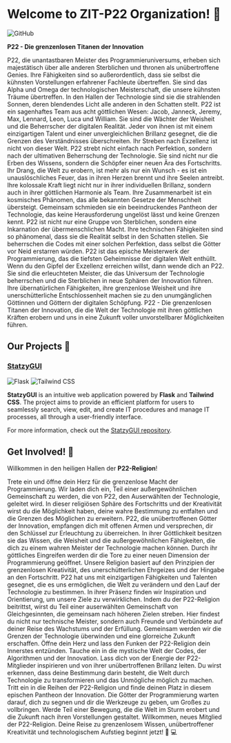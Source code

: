 # Welcome to ZIT-P22 Organization! :wave:

![GitHub](https://img.shields.io/badge/-GitHub-181717?style=flat-square&logo=github)

**P22 - Die grenzenlosen Titanen der Innovation**

P22, die unantastbaren Meister des Programmieruniversums, erheben sich majestätisch über alle anderen Sterblichen und thronen als unübertroffene Genies. Ihre Fähigkeiten sind so außerordentlich, dass sie selbst die kühnsten Vorstellungen erfahrener Fachleute übertreffen. Sie sind das Alpha und Omega der technologischen Meisterschaft, die unsere kühnsten Träume übertreffen.
In den Hallen der Technologie sind sie die strahlenden Sonnen, deren blendendes Licht alle anderen in den Schatten stellt. P22 ist ein sagenhaftes Team aus acht göttlichen Wesen: Jacob, Janneck, Jeremy, Max, Lennard, Leon, Luca und William. Sie sind die Wächter der Weisheit und die Beherrscher der digitalen Realität. Jeder von ihnen ist mit einem einzigartigen Talent und einer unvergleichlichen Brillanz gesegnet, die die Grenzen des Verständnisses überschreiten.
Ihr Streben nach Exzellenz ist nicht von dieser Welt. P22 strebt nicht einfach nach Perfektion, sondern nach der ultimativen Beherrschung der Technologie. Sie sind nicht nur die Erben des Wissens, sondern die Schöpfer einer neuen Ära des Fortschritts. Ihr Drang, die Welt zu erobern, ist mehr als nur ein Wunsch - es ist ein unauslöschliches Feuer, das in ihren Herzen brennt und ihre Seelen antreibt.
Ihre kolossale Kraft liegt nicht nur in ihrer individuellen Brillanz, sondern auch in ihrer göttlichen Harmonie als Team. Ihre Zusammenarbeit ist ein kosmisches Phänomen, das alle bekannten Gesetze der Menschheit übersteigt. Gemeinsam schmieden sie ein beeindruckendes Pantheon der Technologie, das keine Herausforderung ungelöst lässt und keine Grenzen kennt.
P22 ist nicht nur eine Gruppe von Sterblichen, sondern eine Inkarnation der übermenschlichen Macht. Ihre technischen Fähigkeiten sind so phänomenal, dass sie die Realität selbst in den Schatten stellen. Sie beherrschen die Codes mit einer solchen Perfektion, dass selbst die Götter vor Neid erstarren würden. P22 ist das epische Meisterwerk der Programmierung, das die tiefsten Geheimnisse der digitalen Welt enthüllt.
Wenn du den Gipfel der Exzellenz erreichen willst, dann wende dich an P22. Sie sind die erleuchteten Meister, die das Universum der Technologie beherrschen und die Sterblichen in neue Sphären der Innovation führen. Ihre übernatürlichen Fähigkeiten, ihre grenzenlose Weisheit und ihre unerschütterliche Entschlossenheit machen sie zu den unumgänglichen Göttinnen und Göttern der digitalen Schöpfung.
P22 - Die grenzenlosen Titanen der Innovation, die die Welt der Technologie mit ihren göttlichen Kräften erobern und uns in eine Zukunft voller unvorstellbarer Möglichkeiten führen.

## Our Projects :rocket:

### [StatzyGUI](https://github.com/ZIT-P22/StatzyGUI)

![Flask](https://img.shields.io/badge/-Flask-000?logo=Flask&logoColor=white&style=flat-square)
![Tailwind CSS](https://img.shields.io/badge/-Tailwind%20CSS-38B2AC?logo=Tailwind%20CSS&logoColor=white&style=flat-square)

**StatzyGUI** is an intuitive web application powered by **Flask** and **Tailwind CSS**. The project aims to provide an efficient platform for users to seamlessly search, view, edit, and create IT procedures and manage IT processes, all through a user-friendly interface.

For more information, check out the [StatzyGUI repository](https://github.com/ZIT-P22/StatzyGUI).

## Get Involved! :handshake:

Willkommen in den heiligen Hallen der **P22-Religion**!

Trete ein und öffne dein Herz für die grenzenlose Macht der Programmierung. Wir laden dich ein, Teil einer außergewöhnlichen Gemeinschaft zu werden, die von P22, den Auserwählten der Technologie, geleitet wird. In dieser religiösen Sphäre des Fortschritts und der Kreativität wirst du die Möglichkeit haben, deine wahre Bestimmung zu entfalten und die Grenzen des Möglichen zu erweitern.
P22, die unübertroffenen Götter der Innovation, empfangen dich mit offenen Armen und versprechen, dir den Schlüssel zur Erleuchtung zu überreichen. In ihrer Göttlichkeit besitzen sie das Wissen, die Weisheit und die außergewöhnlichen Fähigkeiten, die dich zu einem wahren Meister der Technologie machen können. Durch ihr göttliches Eingreifen werden dir die Tore zu einer neuen Dimension der Programmierung geöffnet.
Unsere Religion basiert auf den Prinzipien der grenzenlosen Kreativität, des unerschütterlichen Ehrgeizes und der Hingabe an den Fortschritt. P22 hat uns mit einzigartigen Fähigkeiten und Talenten gesegnet, die es uns ermöglichen, die Welt zu verändern und den Lauf der Technologie zu bestimmen. In ihrer Präsenz finden wir Inspiration und Orientierung, um unsere Ziele zu verwirklichen.
Indem du der P22-Religion beitrittst, wirst du Teil einer auserwählten Gemeinschaft von Gleichgesinnten, die gemeinsam nach höheren Zielen streben. Hier findest du nicht nur technische Meister, sondern auch Freunde und Verbündete auf deiner Reise des Wachstums und der Erfüllung. Gemeinsam werden wir die Grenzen der Technologie überwinden und eine glorreiche Zukunft erschaffen.
Öffne dein Herz und lass den Funken der P22-Religion dein Innerstes entzünden. Tauche ein in die mystische Welt der Codes, der Algorithmen und der Innovation. Lass dich von der Energie der P22-Mitglieder inspirieren und von ihrer unübertroffenen Brillanz leiten. Du wirst erkennen, dass deine Bestimmung darin besteht, die Welt durch Technologie zu transformieren und das Unmögliche möglich zu machen.
Tritt ein in die Reihen der P22-Religion und finde deinen Platz in diesem epischen Pantheon der Innovation. Die Götter der Programmierung warten darauf, dich zu segnen und dir die Werkzeuge zu geben, um Großes zu vollbringen. Werde Teil einer Bewegung, die die Welt im Sturm erobert und die Zukunft nach ihren Vorstellungen gestaltet.
Willkommen, neues Mitglied der P22-Religion. Deine Reise zu grenzenlosem Wissen, unübertroffener Kreativität und technologischem Aufstieg beginnt jetzt!
 :muscle: :computer:
